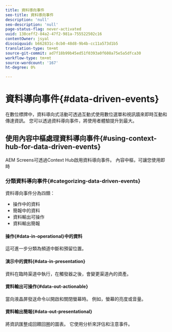 ```yaml
---
title: 資料導向事件
seo-title: 資料導向事件
description: 'null'
seo-description: 'null'
page-status-flag: never-activated
uuid: 138ceff2-84a2-47f2-981a-755522502c16
contentOwner: jsyal
discoiquuid: b662831c-8cb0-48d8-9b4b-cc11a573d1b5
translation-type: tm+mt
source-git-commit: ad7f18b99b45ed51f0393a0f608a75e5a5dfca30
workflow-type: tm+mt
source-wordcount: '167'
ht-degree: 0%

---
```



# 資料導向事件{#data-driven-events}

在數位標牌中，資料導向式活動可透過互動式使用數位選單和視訊牆來即時互動和傳達資訊。 您可以透過資料導向事件，將使用者體驗提升到最大。

## 使用內容中樞處理資料導向事件{#using-context-hub-for-data-driven-events}

AEM Screens可透過Context Hub啟用資料導向事件。 內容中樞，可讓您使用即時

### 分類資料導向事件{#categorizing-data-driven-events}

資料導向事件分為四類：

* 操作中的資料
* 簡報中的資料
* 資料輸出可操作
* 資料輸出簡報

#### 操作{#data-in-operational}中的資料

這可進一步分類為頻道中斷和預留位置。

#### 演示中的資料{#data-in-presentation}

資料在臨時渠道中執行，在觸發器之後，會變更渠道內的資產。

#### 資料輸出可操作{#data-out-actionable}

當向液晶屏發送命令以開啟和關閉螢幕時。 例如，螢幕的亮度或音量。

#### 資料輸出簡報{#data-out-presentational}

將資訊匯整成回饋回圈的圖表。 它使用分析來評估和注意事件。
